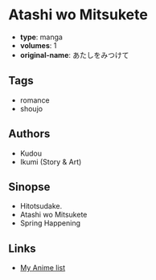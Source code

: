 # Atashi wo Mitsukete

-   **type**: manga
-   **volumes**: 1
-   **original-name**: あたしをみつけて

## Tags

-   romance
-   shoujo

## Authors

-   Kudou
-   Ikumi (Story & Art)

## Sinopse

-   Hitotsudake.
-   Atashi wo Mitsukete
-   Spring Happening

## Links

-   [My Anime list](https://myanimelist.net/manga/28807/Atashi_wo_Mitsukete)
